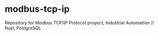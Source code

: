 # modbus-tcp-ip
Repository for Modbus TCP/IP Protocol proyect, Industrial Automation // Rust, PostgreSQL
